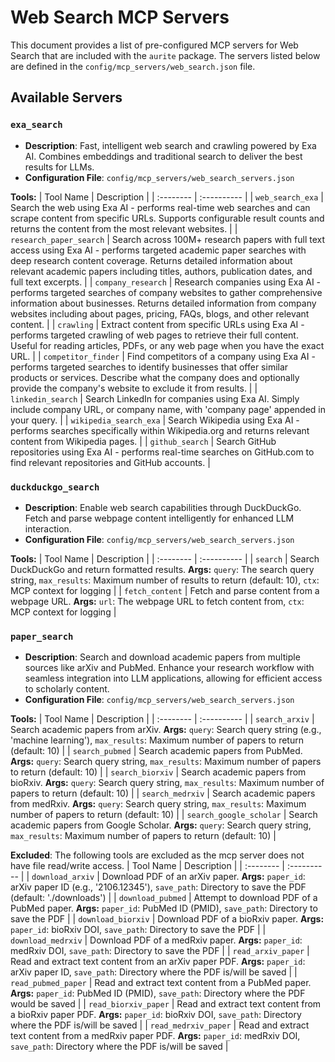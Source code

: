 # Web Search MCP Servers

This document provides a list of pre-configured MCP servers for Web Search that are included with the `aurite` package. The servers listed below are defined in the `config/mcp_servers/web_search.json` file.

## Available Servers

### `exa_search`

*   **Description**: Fast, intelligent web search and crawling powered by Exa AI. Combines embeddings and traditional search to deliver the best results for LLMs.
*   **Configuration File**: `config/mcp_servers/web_search_servers.json`

**Tools:**
| Tool Name | Description |
| :-------- | :---------- |
| `web_search_exa` | Search the web using Exa AI - performs real-time web searches and can scrape content from specific URLs. Supports configurable result counts and returns the content from the most relevant websites. |
| `research_paper_search` | Search across 100M+ research papers with full text access using Exa AI - performs targeted academic paper searches with deep research content coverage. Returns detailed information about relevant academic papers including titles, authors, publication dates, and full text excerpts. |
| `company_research` | Research companies using Exa AI - performs targeted searches of company websites to gather comprehensive information about businesses. Returns detailed information from company websites including about pages, pricing, FAQs, blogs, and other relevant content. |
| `crawling` | Extract content from specific URLs using Exa AI - performs targeted crawling of web pages to retrieve their full content. Useful for reading articles, PDFs, or any web page when you have the exact URL. |
| `competitor_finder` | Find competitors of a company using Exa AI - performs targeted searches to identify businesses that offer similar products or services. Describe what the company does and optionally provide the company's website to exclude it from results. |
| `linkedin_search` | Search LinkedIn for companies using Exa AI. Simply include company URL, or company name, with 'company page' appended in your query. |
| `wikipedia_search_exa` | Search Wikipedia using Exa AI - performs searches specifically within Wikipedia.org and returns relevant content from Wikipedia pages. |
| `github_search` | Search GitHub repositories using Exa AI - performs real-time searches on GitHub.com to find relevant repositories and GitHub accounts. |

### `duckduckgo_search`

*   **Description**: Enable web search capabilities through DuckDuckGo. Fetch and parse webpage content intelligently for enhanced LLM interaction.
*   **Configuration File**: `config/mcp_servers/web_search_servers.json`

**Tools:**
| Tool Name | Description |
| :-------- | :---------- |
| `search` | Search DuckDuckGo and return formatted results. **Args:** `query`: The search query string, `max_results`: Maximum number of results to return (default: 10), `ctx`: MCP context for logging |
| `fetch_content` | Fetch and parse content from a webpage URL. **Args:** `url`: The webpage URL to fetch content from, `ctx`: MCP context for logging |

### `paper_search`

*   **Description**: Search and download academic papers from multiple sources like arXiv and PubMed. Enhance your research workflow with seamless integration into LLM applications, allowing for efficient access to scholarly content.
*   **Configuration File**: `config/mcp_servers/web_search_servers.json`

**Tools:**
| Tool Name | Description |
| :-------- | :---------- |
| `search_arxiv` | Search academic papers from arXiv. **Args:** `query`: Search query string (e.g., 'machine learning'), `max_results`: Maximum number of papers to return (default: 10) |
| `search_pubmed` | Search academic papers from PubMed. **Args:** `query`: Search query string, `max_results`: Maximum number of papers to return (default: 10) |
| `search_biorxiv` | Search academic papers from bioRxiv. **Args:** `query`: Search query string, `max_results`: Maximum number of papers to return (default: 10) |
| `search_medrxiv` | Search academic papers from medRxiv. **Args:** `query`: Search query string, `max_results`: Maximum number of papers to return (default: 10) |
| `search_google_scholar` | Search academic papers from Google Scholar. **Args:** `query`: Search query string, `max_results`: Maximum number of papers to return (default: 10) |

**Excluded**:
The following tools are excluded as the mcp server does not have file read/write access.
| Tool Name | Description |
| :-------- | :---------- |
| `download_arxiv` | Download PDF of an arXiv paper. **Args:** `paper_id`: arXiv paper ID (e.g., '2106.12345'), `save_path`: Directory to save the PDF (default: './downloads') |
| `download_pubmed` | Attempt to download PDF of a PubMed paper. **Args:** `paper_id`: PubMed ID (PMID), `save_path`: Directory to save the PDF |
| `download_biorxiv` | Download PDF of a bioRxiv paper. **Args:** `paper_id`: bioRxiv DOI, `save_path`: Directory to save the PDF |
| `download_medrxiv` | Download PDF of a medRxiv paper. **Args:** `paper_id`: medRxiv DOI, `save_path`: Directory to save the PDF |
| `read_arxiv_paper` | Read and extract text content from an arXiv paper PDF. **Args:** `paper_id`: arXiv paper ID, `save_path`: Directory where the PDF is/will be saved |
| `read_pubmed_paper` | Read and extract text content from a PubMed paper. **Args:** `paper_id`: PubMed ID (PMID), `save_path`: Directory where the PDF would be saved |
| `read_biorxiv_paper` | Read and extract text content from a bioRxiv paper PDF. **Args:** `paper_id`: bioRxiv DOI, `save_path`: Directory where the PDF is/will be saved |
| `read_medrxiv_paper` | Read and extract text content from a medRxiv paper PDF. **Args:** `paper_id`: medRxiv DOI, `save_path`: Directory where the PDF is/will be saved |
